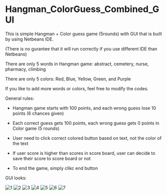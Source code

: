 # Hangman_ColorGuess_Combined_GUI

This is simple Hangman + Color guess game (5rounds) with GUI that is built by using Netbeans IDE. 

(There is no gurantee that it will run correctly if you use different IDE than Netbeans)

There are only 5 words in Hangman game: abstract, cemetery, nurse, pharmacy, climbing

There are only 5 colors: Red, Blue, Yellow, Green, and Purple

If you like to add more words or colors, feel free to modify the codes.



General rules:

- Hangman game starts with 100 points, and each wrong guess lose 10 points (6 chances given)

- Each correct guess gets 100 points, each wrong guess gets 0 points in Color game (5 rounds)

- User need to click correct colored button based on text, not the color of the text

- If user score is higher than scores in score board, user can decide to save their score to score board or not

- To end the game, simply clikc end button

GUI looks:

![1](https://user-images.githubusercontent.com/98497929/191874178-b0c872f0-dd90-48a2-a722-fee4e4fa03a9.PNG)
![2](https://user-images.githubusercontent.com/98497929/191874190-602368ef-73ac-4901-920b-3748be5e82f3.PNG)
![3](https://user-images.githubusercontent.com/98497929/191874193-ba1cd257-d5f7-421d-bf62-e90af9c0eec0.PNG)
![4](https://user-images.githubusercontent.com/98497929/191874196-49df2a8f-4eec-4afe-9f63-6d8a726970a8.PNG)
![5](https://user-images.githubusercontent.com/98497929/191874199-2ee64700-d16f-4007-8520-9fc5a9cecfee.PNG)
![6](https://user-images.githubusercontent.com/98497929/191874204-48b7ac8e-bbcb-4f71-a66c-af3b9d99c679.PNG)
![7](https://user-images.githubusercontent.com/98497929/191874206-69294c93-dba2-47ab-8979-eb4e5d284928.PNG)





